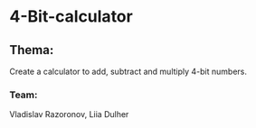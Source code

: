 # 4-Bit-calculator
## Thema: 
  Create a calculator to add, subtract and multiply 4-bit numbers.
### Team: 
   Vladislav Razoronov, Liia Dulher
